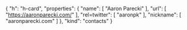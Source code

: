 {
  "h": "h-card",
  "properties": {
    "name": [
      "Aaron Parecki"
    ],
    "url": [
      "https://aaronparecki.com/"
    ],
    "rel=twitter": [
      "aaronpk"
    ],
    "nickname": [
      "aaronparecki.com"
    ]
  },
  "kind": "contacts"
}
